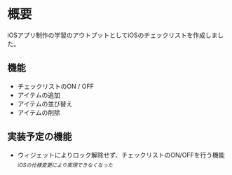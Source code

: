 # 概要
iOSアプリ制作の学習のアウトプットとしてiOSのチェックリストを作成しました。

## 機能
- チェックリストのON / OFF
- アイテムの追加
- アイテムの並び替え
- アイテムの削除

## 実装予定の機能
- ウィジェットによりロック解除せず、チェックリストのON/OFFを行う機能<br><sub>*iOSの仕様変更により実現できなくなった*</sub>
